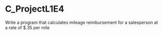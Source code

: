 # C_ProjectL1E4
Write a program that calculates mileage reimbursement for a salesperson at a rate of $.35 per mile
